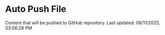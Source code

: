 # Auto Push File

Content that will be pushed to GitHub repository.
Last updated: 08/11/2025, 03:06:28 PM